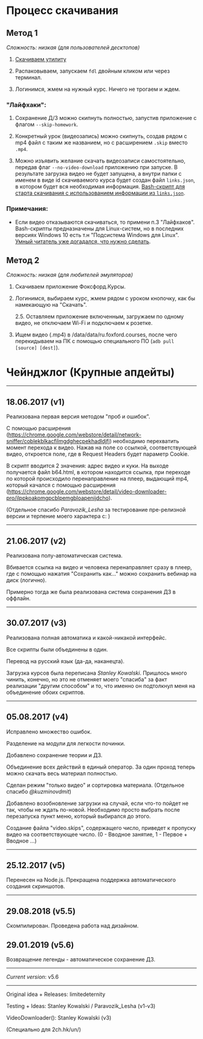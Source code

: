 # Процесс скачивания

## Метод 1

_Сложность: низкая (для пользователей десктопов)_

1. [Скачиваем утилиту](https://mega.nz/#F!YNsV1SJZ!hFq0BPmq_cF3_apQFUTGHQ)

2. Распаковываем, запускаем `fdl` двойным кликом или через терминал.

3. Логинимся, жмем на нужный курс. Ничего не трогаем и ждем.

### "Лайфхаки":

1. Сохранение Д/З можно скипнуть полностью, запустив приложение с флагом `--skip-homework`.

2. Конкретный урок (видеозапись) можно скипнуть, создав рядом с mp4 файл с таким же названием, но с расширением `.skip` вместо `.mp4`.

3. Можно изъявить желание скачать видеозаписи самостоятельно, передав флаг `--no-video-download` приложению при запуске. В результате загрузка видео не будет запущена, а внутри папки с именем в виде id скачиваемого курса будет создан файл `links.json`, в котором будет вся необходимая информация. [Bash-скрипт для старта скачивания с использованием информации из `links.json`](https://gist.github.com/limitedeternity/2bb8ac416cc657234aa080b6291b3904).

### Примечания:

- Если видео отказываются скачиваться, то примени п.3 "Лайфхаков".
  Bash-скрипты предназначены для Linux-систем, но в последних версиях Windows 10 есть т.н "Подсистема Windows для Linux". [Умный читатель уже догадался, что нужно сделать](https://linuxhint.com/install_ubuntu_windows_10_wsl/).

## Метод 2

_Сложность: низкая (для любителей эмуляторов)_

1. Скачиваем приложение Фоксфорд.Курсы.

2. Логинимся, выбираем курс, жмем рядом с уроком кнопочку, как бы намекающую на "Скачать".

   2.5. Оставляем приложение включенным, загружаем по одному видео, не отключаем Wi-Fi и подключаем к розетке.

3. Ищем видео (.mp4) в /data/data/ru.foxford.courses, после чего перекидываем на ПК с помощью специального ПО (`adb pull [source] [dest]`).

# Чейнджлог (Крупные апдейты)

---

## 18.06.2017 (v1)

Реализована первая версия методом "проб и ошибок".

С помощью расширения (https://chrome.google.com/webstore/detail/network-sniffer/coblekblkacfilmgdghecpekhadldjfj) необходимо перехватить момент перехода к видео. Нажав на поле со ссылкой, соответствующей видео, откроется поле, где в Request Headers будет параметр Cookie.

В скрипт вводится 2 значения: адрес видео и куки. На выходе получается файл b64.html, в котором находится ссылка, при переходе по которой происходило перенаправление на плеер, выдающий mp4, который качался с помощью расширения (https://chrome.google.com/webstore/detail/video-downloader-pro/ilppkoakomgpcblpemgbloapenijdcho).

(Отдельное спасибо _Paravozik_Lesha_ за тестирование пре-релизной версии и терпение моего характера c: )

---

## 21.06.2017 (v2)

Реализована полу-автоматическая система.

Вбивается ссылка на видео и человека перенаправляет сразу в плеер, где с помощью нажатия "Сохранить как..." можно сохранить вебинар на диск (логично).

Примерно тогда же была реализована система сохранения ДЗ в оффлайн.

---

## 30.07.2017 (v3)

Реализована полная автоматика и какой-никакой интерфейс.

Все скрипты были объединены в один.

Перевод на русский язык (да-да, наканецта).

Загрузка курсов была переписана _Stanley Kowalski_. Пришлось много чинить, конечно, но это не отменяет моего "спасиба" за факт реализации "другим способом" и то, что именно он подтолкнул меня на объединение обоих скриптов.

---

## 05.08.2017 (v4)

Исправлено множество ошибок.

Разделение на модули для легкости починки.

Добавлено сохранение теории и ДЗ.

Объединение всех действий в единый оператор. За один проход теперь можно скачать весь материал полностью.

Сделан режим "только видео" и сортировка материала. (Отдельное спасибо _@kuzminovdmit_)

Добавлено возобновление загрузки на случай, если что-то пойдет не так, чтобы не ждать по-новой. Необходимо просто выбрать после перезапуска пункт меню, который выбирался до этого.

Создание файла "video.skips", содержащего число, приведет к пропуску видео на соответствующее число. (0 - Вводное занятие, 1 - Первое + Вводное ...)

---

## 25.12.2017 (v5)

Перенесен на Node.js. Прекращена поддержка автоматического создания скриншотов.

---

## 29.08.2018 (v5.5)

Скомпилирован. Проведена работа над дизайном.

## 29.01.2019 (v5.6)

Возвращение легенды - автоматическое сохранение ДЗ.

---

_Current version_: v5.6

---

Original idea + Releases: limitedeternity

Testing + Ideas: Stanley Kowalski / Paravozik_Lesha (v1-v3)

VideoDownloader(): Stanley Kowalski (v3)

(Специально для 2ch.hk/un/)
